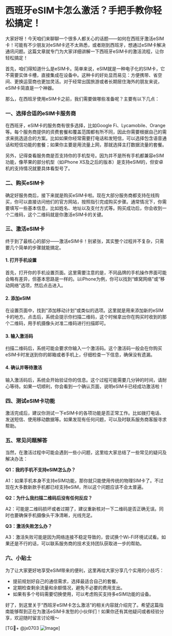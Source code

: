 # 西班牙eSIM卡怎么激活？手把手教你轻松搞定！

大家好呀！今天咱们来聊聊一个很多人都关心的话题——如何在西班牙激活eSIM卡！可能有不少朋友对eSIM卡还不太熟悉，或者刚到西班牙，想通过eSIM卡解决通讯问题。这篇文章就专门为大家详细讲解一下西班牙eSIM卡的激活流程，让你轻松搞定！

首先，咱们得知道什么是eSIM卡。简单来说，eSIM就是一种电子化的SIM卡，它不需要实体卡槽，直接集成在设备中。这种卡的好处显而易见：方便携带、省空间、更换运营商也更加灵活。对于经常出国旅游或者长期居住海外的朋友来说，eSIM卡简直是一个神器。

那么，在西班牙使用eSIM卡之前，我们需要做哪些准备呢？主要有以下几点：

### 一、选择合适的eSIM卡服务商

在西班牙，eSIM卡的服务商有很多选择，比如Google Fi、Lycamobile、Orange等。每个服务商提供的资费套餐和覆盖范围都有所不同，因此你需要根据自己的需求来挑选适合的方案。比如如果你经常需要打电话和发短信，可以选择包含语音通话和短信功能的套餐；如果你主要是用流量上网，那就选择主打数据流量的套餐。

另外，记得查看服务商是否支持你的手机型号。因为并不是所有手机都兼容eSIM功能，像苹果的部分机型（如iPhone XS及之后的版本）是支持eSIM的，但安卓机的支持情况就要具体看型号了。

### 二、购买eSIM卡

确定好服务商后，接下来就是购买eSIM卡啦。现在大部分服务商都支持在线购买，你可以直接访问他们的官方网站，按照指引完成购买步骤。通常情况下，你需要填写一些基本信息，比如姓名、地址以及支付方式等。购买成功后，你会收到一个二维码，这个二维码就是你激活eSIM卡的关键。

### 三、激活eSIM卡

终于到了最核心的部分——激活eSIM卡！别紧张，其实整个过程并不复杂，只需要几个简单的步骤就能搞定。

#### 1. 打开手机设置

首先，打开你的手机设置页面。这里需要注意的是，不同品牌的手机操作界面可能会略有差异，但基本思路是一样的。以iPhone为例，你可以找到“蜂窝网络”或“移动网络”选项，然后点击进入。

#### 2. 添加eSIM

在设置页面中，找到“添加移动计划”或类似的选项。这里就是用来添加新的eSIM卡的地方。点击后，系统会提示你扫描二维码，这个时候拿出你在购买时收到的那个二维码，用手机摄像头对准二维码进行扫描即可。

#### 3. 输入激活码

扫描二维码后，系统可能会要求你输入一个激活码。这个激活码一般会在你购买eSIM卡时发送到你的邮箱或者手机上，仔细检查一下信息，确保没有遗漏。

#### 4. 确认并等待激活

输入激活码后，系统会开始验证你的信息。这个过程可能需要几分钟的时间，请耐心等待。如果一切顺利，你会看到一个确认页面，说明eSIM卡已经成功激活啦！

### 四、测试eSIM卡功能

激活完成后，建议你测试一下eSIM卡的各项功能是否正常工作。比如拨打电话、发送短信、使用移动数据等。如果发现有任何问题，可以及时联系服务商客服寻求帮助。

### 五、常见问题解答

当然，在激活过程中可能会遇到一些小问题，这里给大家总结了一些常见的疑问及解决办法：

**Q1：我的手机不支持eSIM怎么办？**

A1：如果手机本身不支持eSIM功能，那你就只能使用传统的物理SIM卡了。不过现在大多数新款手机都已经支持eSIM，所以这个问题应该不会太普遍。

**Q2：为什么我扫描二维码后没有任何反应？**

A2：可能是二维码损坏或者过期了，建议重新核对一下二维码是否正确无误。同时也要确保手机摄像头干净清晰，光线充足。

**Q3：激活失败怎么办？**

A3：激活失败可能是因为网络连接不稳定导致的，尝试换个Wi-Fi环境试试看。如果还是不行的话，可以联系服务商的技术支持团队获取进一步的帮助。

### 六、小贴士

为了让大家更好地享受eSIM带来的便利，这里再给大家分享几个实用的小技巧：

- 提前规划好自己的通信需求，选择最适合自己的套餐。
- 定期检查剩余流量和余额情况，避免不必要的费用支出。
- 如果有多个号码需要切换使用，可以考虑购买支持多eSIM功能的设备。

好了，到这里关于“西班牙eSIM卡怎么激活”的相关内容就介绍完了。希望这篇指南能够帮到正在为激活eSIM卡发愁的小伙伴们！如果你还有其他疑问或者经验分享，欢迎随时留言讨论哦～

[TG💪+ @jx0703 ![Image](https://github.com/user-attachments/assets/dbca1d08-cadb-493c-b0ec-ad6f7a83f270)]